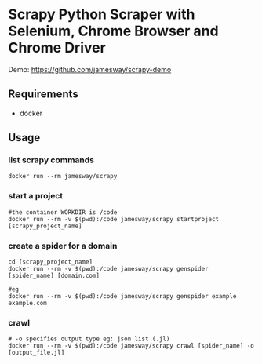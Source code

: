 # Scrapy Python Scraper with Selenium, Chrome Browser and Chrome Driver

Demo: https://github.com/jamesway/scrapy-demo

## Requirements
- docker

## Usage

### list scrapy commands
```
docker run --rm jamesway/scrapy
```

### start a project
```
#the container WORKDIR is /code
docker run --rm -v $(pwd):/code jamesway/scrapy startproject [scrapy_project_name]
```  

### create a spider for a domain
```
cd [scrapy_project_name]
docker run --rm -v $(pwd):/code jamesway/scrapy genspider [spider_name] [domain.com]

#eg
docker run --rm -v $(pwd):/code jamesway/scrapy genspider example example.com
```  

### crawl
```
# -o specifies output type eg: json list (.jl)
docker run --rm -v $(pwd):/code jamesway/scrapy crawl [spider_name] -o [output_file.jl]
```
